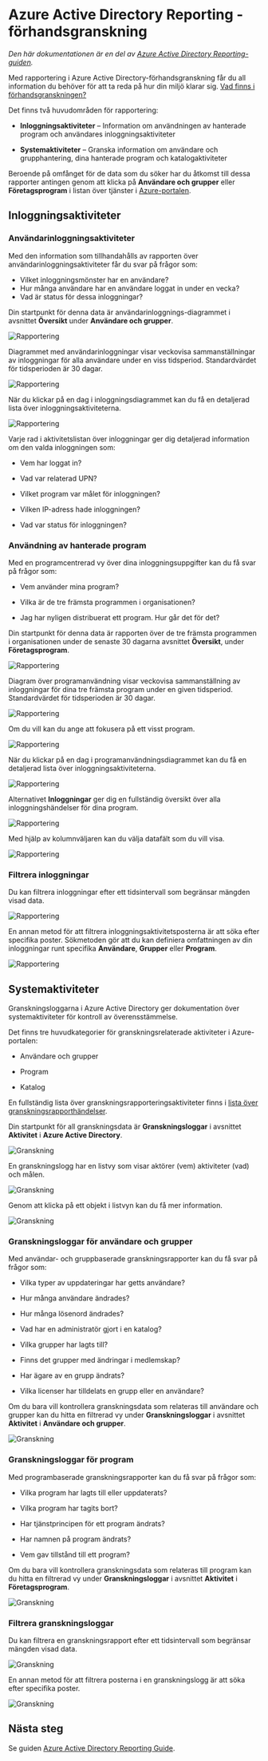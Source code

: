<properties
   pageTitle="Azure Active Directory Reporting - förhandsgranskning | Microsoft Azure"
   description="Visar de olika tillgängliga rapporterna i Azure Active Directory-förhandsgranskning"
   services="active-directory"
   documentationCenter=""
   authors="markusvi"
   manager="femila"
   editor=""/>

<tags
   ms.service="active-directory"
   ms.devlang="na"
   ms.topic="get-started-article"
   ms.tgt_pltfrm="na"
   ms.workload="identity"
   ms.date="09/12/2016"
   ms.author="markvi"/>


# Azure Active Directory Reporting - förhandsgranskning

*Den här dokumentationen är en del av [Azure Active Directory Reporting-guiden](active-directory-reporting-guide.md).*

Med rapportering i Azure Active Directory-förhandsgranskning får du all information du behöver för att ta reda på hur din miljö klarar sig. [Vad finns i förhandsgranskningen?](active-directory-preview-explainer.md)

Det finns två huvudområden för rapportering:

- **Inloggningsaktiviteter** – Information om användningen av hanterade program och användares inloggningsaktiviteter

- **Systemaktiviteter** – Granska information om användare och grupphantering, dina hanterade program och katalogaktiviteter

Beroende på omfånget för de data som du söker har du åtkomst till dessa rapporter antingen genom att klicka på **Användare och grupper** eller **Företagsprogram** i listan över tjänster i [Azure-portalen](https://portal.azure.com).

## Inloggningsaktiviteter

### Användarinloggningsaktiviteter

Med den information som tillhandahålls av rapporten över användarinloggningsaktiviteter får du svar på frågor som:

- Vilket inloggningsmönster har en användare?
- Hur många användare har en användare loggat in under en vecka?
- Vad är status för dessa inloggningar?

Din startpunkt för denna data är användarinloggnings-diagrammet i avsnittet **Översikt** under **Användare och grupper**.

 ![Rapportering](./media/active-directory-reporting-azure-portal/05.png "Reporting")

Diagrammet med användarinloggningar visar veckovisa sammanställningar av inloggningar för alla användare under en viss tidsperiod. Standardvärdet för tidsperioden är 30 dagar.

![Rapportering](./media/active-directory-reporting-azure-portal/02.png "Reporting")

När du klickar på en dag i inloggningsdiagrammet kan du få en detaljerad lista över inloggningsaktiviteterna.

![Rapportering](./media/active-directory-reporting-azure-portal/03.png "Reporting")

Varje rad i aktivitetslistan över inloggningar ger dig detaljerad information om den valda inloggningen som:

- Vem har loggat in?

- Vad var relaterad UPN?

- Vilket program var målet för inloggningen?

- Vilken IP-adress hade inloggningen?

- Vad var status för inloggningen?

### Användning av hanterade program

Med en programcentrerad vy över dina inloggningsuppgifter kan du få svar på frågor som:

- Vem använder mina program?

- Vilka är de tre främsta programmen i organisationen?

- Jag har nyligen distribuerat ett program. Hur går det för det?


Din startpunkt för denna data är rapporten över de tre främsta programmen i organisationen under de senaste 30 dagarna avsnittet **Översikt**, under **Företagsprogram**.

 ![Rapportering](./media/active-directory-reporting-azure-portal/06.png "Reporting")


Diagram över programanvändning visar veckovisa sammanställning av inloggningar för dina tre främsta program under en given tidsperiod. Standardvärdet för tidsperioden är 30 dagar.

![Rapportering](./media/active-directory-reporting-azure-portal/78.png "Reporting")

Om du vill kan du ange att fokusera på ett visst program.

![Rapportering](./media/active-directory-reporting-azure-portal/single_spp_usage_graph.png "Reporting")


När du klickar på en dag i programanvändningsdiagrammet kan du få en detaljerad lista över inloggningsaktiviteterna.


![Rapportering](./media/active-directory-reporting-azure-portal/top_app_sign_ins.png "Reporting")



Alternativet **Inloggningar** ger dig en fullständig översikt över alla inloggningshändelser för dina program.

![Rapportering](./media/active-directory-reporting-azure-portal/85.png "Reporting")

Med hjälp av kolumnväljaren kan du välja datafält som du vill visa.

![Rapportering](./media/active-directory-reporting-azure-portal/column_chooser.png "Reporting")



### Filtrera inloggningar

Du kan filtrera inloggningar efter ett tidsintervall som begränsar mängden visad data.

![Rapportering](./media/active-directory-reporting-azure-portal/927.png "Reporting")


En annan metod för att filtrera inloggningsaktivitetsposterna är att söka efter specifika poster.
Sökmetoden gör att du kan definiera omfattningen av din inloggningar runt specifika **Användare**, **Grupper** eller **Program**.


![Rapportering](./media/active-directory-reporting-azure-portal/84.png "Reporting")

## Systemaktiviteter

Granskningsloggarna i Azure Active Directory ger dokumentation över systemaktiviteter för kontroll av överensstämmelse.

Det finns tre huvudkategorier för granskningsrelaterade aktiviteter i Azure-portalen:

- Användare och grupper   

- Program

- Katalog   


En fullständig lista över granskningsrapporteringsaktiviteter finns i [lista över granskningsrapporthändelser](active-directory-reporting-audit-events.md#list-of-audit-report-events).


Din startpunkt för all granskningsdata är **Granskningsloggar** i avsnittet **Aktivitet** i **Azure Active Directory**.


![Granskning](./media/active-directory-reporting-azure-portal/61.png "Auditing")


En granskningslogg har en listvy som visar aktörer (vem) aktiviteter (vad) och målen.


![Granskning](./media/active-directory-reporting-azure-portal/345.png "Auditing")


Genom att klicka på ett objekt i listvyn kan du få mer information.

![Granskning](./media/active-directory-reporting-azure-portal/873.png "Auditing")




### Granskningsloggar för användare och grupper


Med användar- och gruppbaserade granskningsrapporter kan du få svar på frågor som:

- Vilka typer av uppdateringar har getts användare?

- Hur många användare ändrades?

- Hur många lösenord ändrades?

- Vad har en administratör gjort i en katalog?

- Vilka grupper har lagts till?

- Finns det grupper med ändringar i medlemskap?

- Har ägare av en grupp ändrats?

- Vilka licenser har tilldelats en grupp eller en användare?


Om du bara vill kontrollera granskningsdata som relateras till användare och grupper kan du hitta en filtrerad vy under **Granskningsloggar** i avsnittet **Aktivitet** i **Användare och grupper**.


![Granskning](./media/active-directory-reporting-azure-portal/93.png "Auditing")


### Granskningsloggar för program

Med programbaserade granskningsrapporter kan du få svar på frågor som:

- Vilka program har lagts till eller uppdaterats?

- Vilka program har tagits bort?

- Har tjänstprincipen för ett program ändrats?

- Har namnen på program ändrats?

- Vem gav tillstånd till ett program?


Om du bara vill kontrollera granskningsdata som relateras till program kan du hitta en filtrerad vy under **Granskningsloggar** i avsnittet **Aktivitet** i **Företagsprogram**.


![Granskning](./media/active-directory-reporting-azure-portal/134.png "Auditing")


### Filtrera granskningsloggar

Du kan filtrera en granskningsrapport efter ett tidsintervall som begränsar mängden visad data.

![Granskning](./media/active-directory-reporting-azure-portal/324.png "Auditing")

En annan metod för att filtrera posterna i en granskningslogg är att söka efter specifika poster.

![Granskning](./media/active-directory-reporting-azure-portal/237.png "Auditing")

## Nästa steg

Se guiden [Azure Active Directory Reporting Guide](active-directory-reporting-guide.md).



<!--HONumber=Sep16_HO3-->


